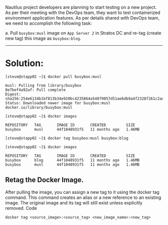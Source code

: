 Nautilus project developers are planning to start testing on a new project. As per their meeting with the DevOps team, they want to test containerized environment application features. As per details shared with DevOps team, we need to accomplish the following task:

a. Pull `busybox:musl` image on `App Server 2` in Stratos DC and re-tag (create new tag) this image as `busybox:blog`.

---

# Solution: 
```
[steve@stapp02 ~]$ docker pull busybox:musl

musl: Pulling from library/busybox
8e7bef4a92af: Pull complete 
Digest: sha256:254e6134b1bf813b34e920bc4235864a54079057d51ae6db9a4f2328f261c2ad
Status: Downloaded newer image for busybox:musl
docker.io/library/busybox:musl

[steve@stapp02 ~]$ docker images

REPOSITORY   TAG       IMAGE ID       CREATED         SIZE
busybox      musl      44f1048931f5   11 months ago   1.46MB

[steve@stapp02 ~]$ docker tag busybox:musl busybox:blog

[steve@stapp02 ~]$ docker images

REPOSITORY   TAG       IMAGE ID       CREATED         SIZE
busybox      blog      44f1048931f5   11 months ago   1.46MB
busybox      musl      44f1048931f5   11 months ago   1.46MB

```




## Retag the Docker Image.
After pulling the image, you can assign a new tag to it using the docker tag command. This command creates an alias or a new reference to an existing image. The original image and its tag will still exist unless explicitly removed.
Code

    docker tag <source_image>:<source_tag> <new_image_name>:<new_tag>